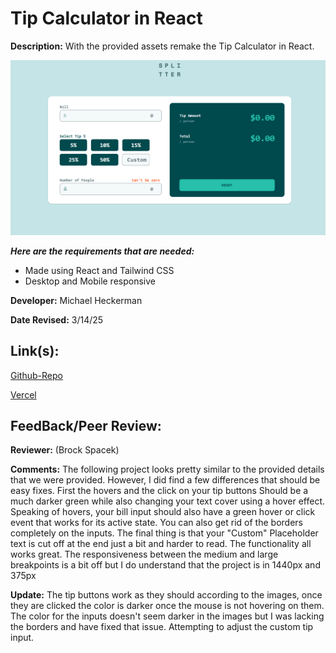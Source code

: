# Tip Calculator in React

**Description:** With the provided assets remake the Tip Calculator in React.

![Design preview for Tip Calculator](./src/assets/TipCalculatorScreenshot.png)

***Here are the requirements that are needed:***
- Made using React and Tailwind CSS
- Desktop and Mobile responsive


**Developer:** Michael Heckerman

**Date Revised:** 3/14/25


## Link(s):

[Github-Repo](https://github.com/mkheck13/tipcalculatorreact)

[Vercel](https://tipcalculatorreact.vercel.app/)

## FeedBack/Peer Review: 

**Reviewer:** (Brock Spacek)

**Comments:** The following project looks pretty similar to the provided details that we were provided. However, I did find a few differences that should be easy fixes. First the hovers and the click on your tip buttons Should be a much darker green while also changing your text cover using a hover effect. Speaking of hovers, your bill input should also have a green hover or click event that works for its active state. You can also get rid of the borders completely on the inputs. The final thing is that your "Custom" Placeholder text is cut off at the end just a bit and harder to read. The functionality all works great. The responsiveness between the medium and large breakpoints is a bit off but I do understand that the project is in 1440px and 375px

**Update:** The tip buttons work as they should according to the images, once they are clicked the color is darker once the mouse is not hovering on them. The color for the inputs doesn't seem darker in the images but I was lacking the borders and have fixed that issue. Attempting to adjust the custom tip input.